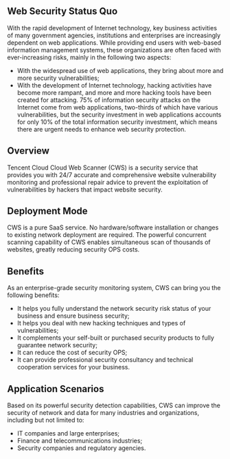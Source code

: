## Web Security Status Quo
With the rapid development of Internet technology, key business activities of many government agencies, institutions and enterprises are increasingly dependent on web applications. While providing end users with web-based information management systems, these organizations are often faced with ever-increasing risks, mainly in the following two aspects:
- With the widespread use of web applications, they bring about more and more security vulnerabilities;
- With the development of Internet technology, hacking activities have become more rampant, and more and more hacking tools have been created for attacking.
  75% of information security attacks on the Internet come from web applications, two-thirds of which have various vulnerabilities, but the security investment in web applications accounts for only 10% of the total information security investment, which means there are urgent needs to enhance web security protection.

## Overview
Tencent Cloud Cloud Web Scanner (CWS) is a security service that provides you with 24/7 accurate and comprehensive website vulnerability monitoring and professional repair advice to prevent the exploitation of vulnerabilities by hackers that impact website security.

## Deployment Mode
CWS is a pure SaaS service. No hardware/software installation or changes to existing network deployment are required. The powerful concurrent scanning capability of CWS enables simultaneous scan of thousands of websites, greatly reducing security OPS costs.

## Benefits
As an enterprise-grade security monitoring system, CWS can bring you the following benefits:
- It helps you fully understand the network security risk status of your business and ensure business security;
- It helps you deal with new hacking techniques and types of vulnerabilities;
- It complements your self-built or purchased security products to fully guarantee network security;
- It can reduce the cost of security OPS;
- It can provide professional security consultancy and technical cooperation services for your business.

## Application Scenarios
Based on its powerful security detection capabilities, CWS can improve the security of network and data for many industries and organizations, including but not limited to:
- IT companies and large enterprises;
- Finance and telecommunications industries;
- Security companies and regulatory agencies.
